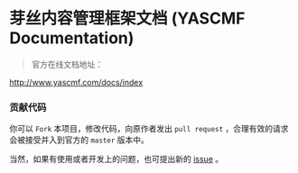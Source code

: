 # 芽丝内容管理框架文档 (YASCMF Documentation)

>   官方在线文档地址：

http://www.yascmf.com/docs/index

### 贡献代码

你可以 `Fork` 本项目，修改代码，向原作者发出 `pull request` ，合理有效的请求会被接受并入到官方的 `master` 版本中。

当然，如果有使用或者开发上的问题，也可提出新的 [issue](https://github.com/yascmf/docs/issues/new) 。






